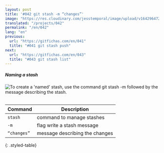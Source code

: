 ```yaml
---
layout: post
title: '#042 git stash -m “changes”'
image: "https://res.cloudinary.com/jesstemporal/image/upload/v1642964722/gitfichas/en/042/thumbnail_m431s2.jpg"
translated: "/projects/042"
permalink: "/en/042"
lang: "en"
previous:
  url: "https://gitfichas.com/en/041"
  title: "#041 git stash push"
next:
  url: "https://gitfichas.com/en/043"
  title: "#043 git stash list"
---
```

##### Naming a stash

<img alt="To create a 'named' stash, use the command git stash -m followed by the message describing the stash." src="https://res.cloudinary.com/jesstemporal/image/upload/v1642964723/gitfichas/en/042/full_noz8tf.jpg"><br><br>

| Command | Description |
|---------|-------------|
| `stash` | command to manage stashes |
| `-m` | flag write a stash message |
| `“changes”` | message describing the changes |
{: .styled-table}

<!--
<br>

Read more about this command in the following blog post:

<a href="FILL">
  <strong>FILL</strong>
</a>
-->
